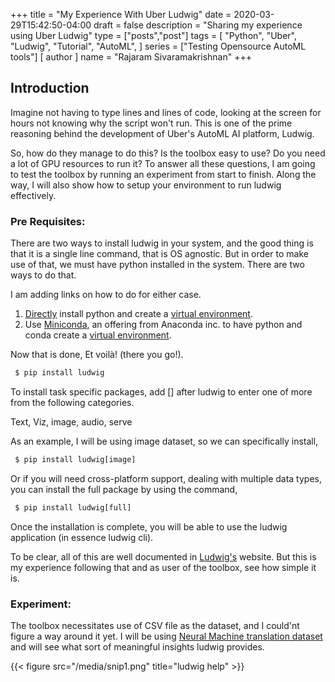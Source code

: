 +++
title = "My Experience With Uber Ludwig"
date = 2020-03-29T15:42:50-04:00
draft = false
description = "Sharing my experience using Uber Ludwig"
type = ["posts","post"]
tags = [
    "Python",
    "Uber",
    "Ludwig",
    "Tutorial",
    "AutoML",
]
series = ["Testing Opensource AutoML tools"]
[ author ]
  name = "Rajaram Sivaramakrishnan"
+++
## Introduction

Imagine not having to type lines and lines of code, looking at the screen for hours not knowing why the script won't run. This is one of the prime reasoning behind the development of Uber's AutoML AI platform, Ludwig.

So, how do they manage to do this? Is the toolbox easy to use? Do you need a lot of GPU resources to run it? To answer all these questions, I am going to test the toolbox by running an experiment from start to finish. Along the way, I will also show how to setup your environment to run ludwig effectively.


### Pre Requisites:

There are two ways to install ludwig in your system, and the good thing is that it is a single line command, that is OS agnostic. But in order to make use of that, we must have python installed in the system. There are two ways to do that. 

I am adding links on how to do for either case. 
1. [Directly](https://realpython.com/installing-python/) install python and create a [virtual environment](https://packaging.python.org/guides/installing-using-pip-and-virtual-environments/).
2. Use [Miniconda](https://resbaz.github.io/resbook-installation/python.html#installing-python-with-miniconda), an offering from Anaconda inc. to have python and conda create a [virtual environment](https://uoa-eresearch.github.io/eresearch-cookbook/recipe/2014/11/20/conda/).

Now that is done, Et voilà! (there you go!).

```python
 $ pip install ludwig
```
To install task specific packages, add [] after ludwig to enter one of more from the following categories. 

Text, Viz, image, audio, serve 

As an example, I will be using image dataset, so we can specifically install,

```python
 $ pip install ludwig[image]
```

Or if you will need cross-platform support, dealing with multiple data types, you can install the full package by using the command,

```python
 $ pip install ludwig[full]
```
Once the installation is complete, you will be able to use the ludwig application (in essence ludwig cli).

To be clear, all of this are well documented in [Ludwig's](https://uber.github.io/ludwig/getting_started/) website. But this is my experience following that and as user of the toolbox, see how simple it is. 

### Experiment:
The toolbox necessitates use of CSV file as the dataset, and I could'nt figure a way around it yet. I will be using [Neural Machine translation dataset](https://github.com/jatinmandav/Neural-Machine-Translation) and will see what sort of meaningful insights ludwig provides.


{{< figure src="/media/snip1.png" title="ludwig help" >}}